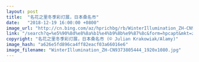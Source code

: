 ```yaml
---
layout: post
title:  "名花之里冬季彩灯展，日本桑名市"
date:   "2018-12-19 16:00:00 +0800"
image_url: "http://cn.bing.com/az/hprichbg/rb/WinterIllumination_ZH-CN9373805444_1920x1080.jpg"
link: "/search?q=%e5%90%8d%e8%8a%b1%e4%b9%8b%e9%87%8c&form=hpcapt&mkt=zh-cn"
copyright: "名花之里冬季彩灯展，日本桑名市 (© Julian Krakowiak/Alamy)"
image_hash: "a626e5fd896ca4ff82eacf03a66016e6"
image_filename: "WinterIllumination_ZH-CN9373805444_1920x1080.jpg"
---
```

